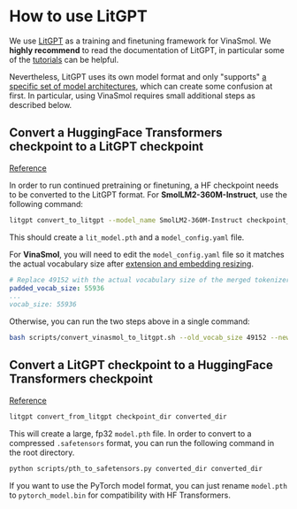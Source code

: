 # How to use LitGPT

We use [LitGPT](https://github.com/Lightning-AI/litgpt) as a training and finetuning framework for VinaSmol. We **highly recommend** to read the documentation of LitGPT, in particular some of the [tutorials](https://github.com/Lightning-AI/litgpt/tree/main/tutorials) can be helpful.

Nevertheless, LitGPT uses its own model format and only "supports" [a specific set of model architectures](https://github.com/Lightning-AI/litgpt/tree/main?tab=readme-ov-file#all-models), which can create some confusion at first. In particular, using VinaSmol requires small additional steps as described below.

## Convert a HuggingFace Transformers checkpoint to a LitGPT checkpoint

[Reference](https://github.com/Lightning-AI/litgpt/blob/main/tutorials/convert_hf_checkpoint.md)

In order to run continued pretraining or finetuning, a HF checkpoint needs to be converted to the LitGPT format. For **SmolLM2-360M-Instruct**, use the following command:

```bash
litgpt convert_to_litgpt --model_name SmolLM2-360M-Instruct checkpoint_dir
```

This should create a `lit_model.pth` and a `model_config.yaml` file.

For **VinaSmol**, you will need to edit the `model_config.yaml` file so it matches the actual vocabulary size after [extension and embedding resizing](../vinasmol/tokenization/README.md#extend-smollms-vocabulary-with-vietnamese).

```yml
# Replace 49152 with the actual vocabulary size of the merged tokenizer
padded_vocab_size: 55936
...
vocab_size: 55936
```

Otherwise, you can run the two steps above in a single command:

```bash
bash scripts/convert_vinasmol_to_litgpt.sh --old_vocab_size 49152 --new_vocab_size 55936 checkpoint_dir
```

## Convert a LitGPT checkpoint to a HuggingFace Transformers checkpoint

[Reference](https://github.com/Lightning-AI/litgpt/blob/main/tutorials/convert_lit_models.md)

```bash
litgpt convert_from_litgpt checkpoint_dir converted_dir
```

This will create a large, fp32 `model.pth` file. In order to convert to a compressed `.safetensors` format, you can run the following command in the root directory.

```bash
python scripts/pth_to_safetensors.py converted_dir converted_dir
```

If you want to use the PyTorch model format, you can just rename `model.pth` to `pytorch_model.bin` for compatibility with HF Transformers.